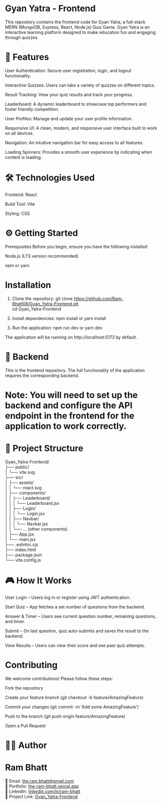 # Gyan Yatra - Frontend
This repository contains the frontend code for Gyan Yatra, a full-stack MERN (MongoDB, Express, React, Node.js) Quiz Game. Gyan Yatra is an interactive learning platform designed to make education fun and engaging through quizzes.

 # 🚀 Features
User Authentication: Secure user registration, login, and logout functionality.

Interactive Quizzes: Users can take a variety of quizzes on different topics.

Result Tracking: View your quiz results and track your progress.

Leaderboard: A dynamic leaderboard to showcase top performers and foster friendly competition.

User Profiles: Manage and update your user profile information.

Responsive UI: A clean, modern, and responsive user interface built to work on all devices.

Navigation: An intuitive navigation bar for easy access to all features.

Loading Spinners: Provides a smooth user experience by indicating when content is loading.

# 🛠️ Technologies Used
Frontend: React

Build Tool: Vite

Styling: CSS

# ⚙️ Getting Started
Prerequisites
Before you begin, ensure you have the following installed:

Node.js (LTS version recommended)

npm or yarn

# Installation
1. Clone the repository:
git clone https://github.com/Ram-Bhatt08/Gyan_Yatra-Frontend.git <br>
cd Gyan_Yatra-Frontend

2. Install dependencies:
npm install
or
yarn install

3. Run the application:
npm run dev
 or
yarn dev

The application will be running on http://localhost:5173 by default.

# 🔗 Backend
This is the frontend repository. The full functionality of the application requires the corresponding backend.

# Note: You will need to set up the backend and configure the API endpoint in the frontend for the application to work correctly.

# 📂 Project Structure

Gyan_Yatra-Frontend/ <br>
├── public/ <br>
│   └── vite.svg <br>
├── src/ <br>
│   ├── assets/ <br>
│   │   └── react.svg <br>
│   ├── components/ <br>
│   │   ├── Leaderboard/ <br>
│   │   │   └── Leaderboard.jsx <br>
│   │   ├── Login/ <br>
│   │   │   └── Login.jsx <br>
│   │   ├── Navbar/ <br>
│   │   │   └── Navbar.jsx <br>
│   │   └── ... (other components) <br>
│   ├── App.jsx <br>
│   └── main.jsx <br>
├── .eslintrc.cjs <br>
├── index.html <br>
├── package.json <br>
└── vite.config.js <br>


# 🎮 How It Works

User Login – Users log in or register using JWT authentication.

Start Quiz – App fetches a set number of questions from the backend.

Answer & Timer – Users see current question number, remaining questions, and timer.

Submit – On last question, quiz auto-submits and saves the result to the backend.

View Results – Users can view their score and see past quiz attempts.


# Contributing
We welcome contributions! Please follow these steps:

Fork the repository

Create your feature branch (git checkout -b feature/AmazingFeature)

Commit your changes (git commit -m 'Add some AmazingFeature')

Push to the branch (git push origin feature/AmazingFeature)

Open a Pull Request


# 👨‍💻 Author

# Ram Bhatt
📧 Email: the.ram.bhatt@gmail.com <br>
🔗 Portfolio: <a href="https://the-ram-bhatt.vercel.app" target="_blank">the-ram-bhatt.vercel.app</a> <br>
💼 LinkedIn: <a href="https://www.linkedin.com/in/ram-bhatt-12390a253/" target="_blank">linkedin.com/in/ram-bhatt</a> <br>
🐙 Project Link: <a href="https://github.com/Ram-Bhatt08/Gyan_Yatra-Frontend" target="_blank">Gyan_Yatra-Frontend</a> <br>

